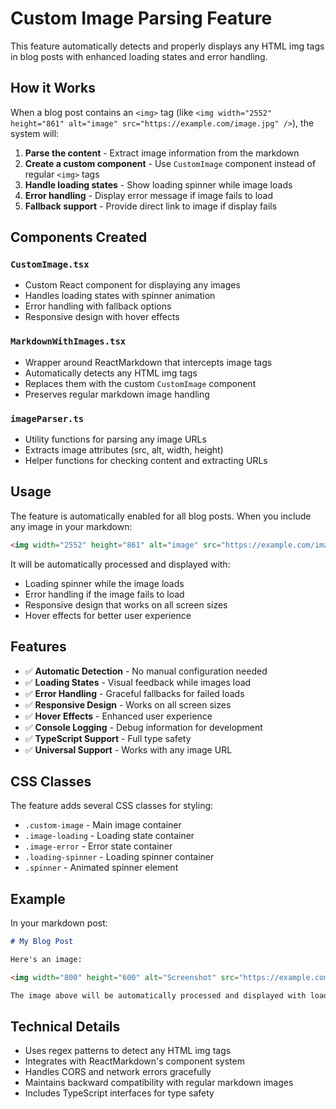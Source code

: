 # Custom Image Parsing Feature

This feature automatically detects and properly displays any HTML img tags in blog posts with enhanced loading states and error handling.

## How it Works

When a blog post contains an `<img>` tag (like `<img width="2552" height="861" alt="image" src="https://example.com/image.jpg" />`), the system will:

1. **Parse the content** - Extract image information from the markdown
2. **Create a custom component** - Use `CustomImage` component instead of regular `<img>` tags
3. **Handle loading states** - Show loading spinner while image loads
4. **Error handling** - Display error message if image fails to load
5. **Fallback support** - Provide direct link to image if display fails

## Components Created

### `CustomImage.tsx`

- Custom React component for displaying any images
- Handles loading states with spinner animation
- Error handling with fallback options
- Responsive design with hover effects

### `MarkdownWithImages.tsx`

- Wrapper around ReactMarkdown that intercepts image tags
- Automatically detects any HTML img tags
- Replaces them with the custom `CustomImage` component
- Preserves regular markdown image handling

### `imageParser.ts`

- Utility functions for parsing any image URLs
- Extracts image attributes (src, alt, width, height)
- Helper functions for checking content and extracting URLs

## Usage

The feature is automatically enabled for all blog posts. When you include any image in your markdown:

```markdown
<img width="2552" height="861" alt="image" src="https://example.com/image.jpg" />
```

It will be automatically processed and displayed with:

- Loading spinner while the image loads
- Error handling if the image fails to load
- Responsive design that works on all screen sizes
- Hover effects for better user experience

## Features

- ✅ **Automatic Detection** - No manual configuration needed
- ✅ **Loading States** - Visual feedback while images load
- ✅ **Error Handling** - Graceful fallbacks for failed loads
- ✅ **Responsive Design** - Works on all screen sizes
- ✅ **Hover Effects** - Enhanced user experience
- ✅ **Console Logging** - Debug information for development
- ✅ **TypeScript Support** - Full type safety
- ✅ **Universal Support** - Works with any image URL

## CSS Classes

The feature adds several CSS classes for styling:

- `.custom-image` - Main image container
- `.image-loading` - Loading state container
- `.image-error` - Error state container
- `.loading-spinner` - Loading spinner container
- `.spinner` - Animated spinner element

## Example

In your markdown post:

```markdown
# My Blog Post

Here's an image:

<img width="800" height="600" alt="Screenshot" src="https://example.com/image.jpg" />

The image above will be automatically processed and displayed with loading states and error handling.
```

## Technical Details

- Uses regex patterns to detect any HTML img tags
- Integrates with ReactMarkdown's component system
- Handles CORS and network errors gracefully
- Maintains backward compatibility with regular markdown images
- Includes TypeScript interfaces for type safety
